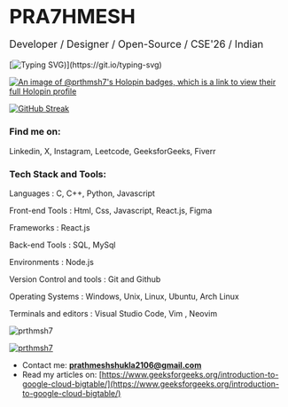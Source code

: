 <h1 style="font-size: 36px; margin-bottom: 10px;">PRA7HMESH</h1>
<p style="font-size: 18px;"> Developer / Designer / Open-Source / CSE'26 / Indian</p>
</header>

[![Typing SVG](https://readme-typing-svg.demolab.com?font=Fira+Code&weight=500&size=28&duration=2000&pause=500&color=289DF4&vCenter=true&random=false&width=750&lines=Hey!+I'm+Prathmesh+%F0%9F%91%8B;I'm+a+Computer+Science+Undergrad.;+I+like+to+design+and+develop+projects.;Ohh+wait!+I+forgot+to+tell+you+something!;I+use+Arch+btw+'))](https://git.io/typing-svg)

[![An image of @prthmsh7's Holopin badges, which is a link to view their full Holopin profile](https://holopin.me/prthmsh7)](https://holopin.io/@prthmsh7)

<a href="https://git.io/streak-stats"><img src="https://streak-stats.demolab.com?user=prthmsh7&theme=dark&border_radius=25&date_format=M%20j%5B%2C%20Y%5D&card_width=500" alt="GitHub Streak" /></a>

<h3 align="left">Find me on:</h3>
<P>Linkedin, X, Instagram, Leetcode, GeeksforGeeks, Fiverr</P>

<h3 align="left">Tech Stack and Tools:</h3>
<p>Languages : C, C++, Python, Javascript</p>
<p>Front-end Tools : Html, Css, Javascript, React.js, Figma</p>
<p>Frameworks : React.js</p>
<p>Back-end Tools : SQL, MySql</p>
<p>Environments : Node.js</p>
<p>Version Control and tools : Git and Github</p>
<p>Operating Systems : Windows, Unix, Linux, Ubuntu, Arch Linux</p>
<p>Terminals and editors : Visual Studio Code, Vim , Neovim</p>



<p align="left"> <img src="https://komarev.com/ghpvc/?username=prthmsh7&label=Profile%20views&color=0e75b6&style=flat" alt="prthmsh7" /> </p>

<p align="left"> <a href="https://github.com/ryo-ma/github-profile-trophy"><img src="https://github-profile-trophy.vercel.app/?username=prthmsh7" alt="prthmsh7" /></a> </p>

- Contact me: **prathmeshshukla2106@gmail.com**
- Read my articles on: [https://www.geeksforgeeks.org/introduction-to-google-cloud-bigtable/](https://www.geeksforgeeks.org/introduction-to-google-cloud-bigtable/)
